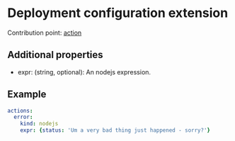 
# Deployment configuration extension

Contribution point: [action](https://github.com/lionelvillard/openwhisk-deploy/blob/master/docs/format.md#action)

## Additional properties 

- expr: (string, optional): An nodejs expression.

## Example

```yaml
actions:
  error:
    kind: nodejs
    expr: {status: 'Um a very bad thing just happened - sorry?'}
```
 